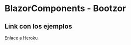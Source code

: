 # BlazorComponents - Bootzor

## Link con los ejemplos
Enlace a [Heroku](https://bootzor-components.herokuapp.com/)
